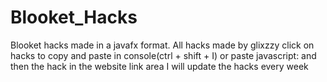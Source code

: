 # Blooket_Hacks
Blooket hacks made in a javafx format. All hacks made by glixzzy
click on hacks to copy and paste in console(ctrl + shift + I) or paste javascript: and then the hack in the website link area
I will update the hacks every week
